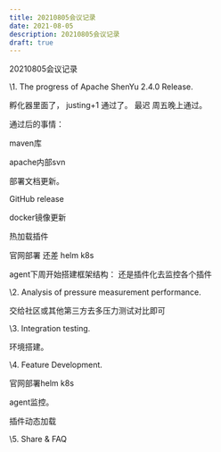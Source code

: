 ```yaml
---
title: 20210805会议记录
date: 2021-08-05
description: 20210805会议记录
draft: true
---
```


20210805会议记录

\1. The progress of Apache ShenYu 2.4.0 Release.

孵化器里面了， justing+1 通过了。 最迟 周五晚上通过。



通过后的事情：

maven库

 apache内部svn 

部署文档更新。  

GitHub release

docker镜像更新



热加载插件



官网部署 还差 helm k8s

agent下周开始搭建框架结构： 还是插件化去监控各个插件



\2. Analysis of pressure measurement performance.

交给社区或其他第三方去多压力测试对比即可

\3. Integration testing.

环境搭建。



\4. Feature Development.

官网部署helm k8s

agent监控。

插件动态加载



\5. Share & FAQ


